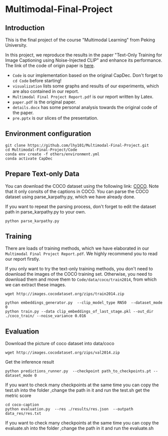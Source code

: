 # Multimodal-Final-Project


## Introduction

This is the final project of the course "Multimodal Learning" from Peking University.

In this project, we reproduce the results in the paper "Text-Only Training for Image Captioning using Noise-Injected CLIP" and enhance its performance.
The link of the code of origin paper is [here](https://github.com/DavidHuji/CapDec).

- `Code` is our implementation based on the original CapDec. Don't forget to `cd Code` before starting!
- `visualization` lists some graphs and results of our experiments, which are also contained in our report.
- `Multimodal Final Project Report.pdf` is our report written by Latex.
- `paper.pdf` is the original paper.
- `details.docx` has some personal analysis towards the original code of the paper.
- `pre.pptx` is our slices of the presentation.

## Environment configuration
```
git clone https://github.com/lhy101/Multimodal-Final-Project.git 
cd Multimodal-Final-Project/Code
conda env create -f others/environment.yml
conda activate CapDec
```

## Prepare Text-only Data

You can download the COCO dataset using the following link: [COCO](https://www.kaggle.com/datasets/shtvkumar/karpathy-splits). Note that it only consits of the captions in COCO. You can parse the COCO dataset using parse_karpathy.py, which we have already done.

If you want to repeat the parsing process, don't forget to edit the dataset path in parse_karpathy.py to your own. 
```
python parse_karpathy.py
```

## Training

There are loads of training methods, which we have elaborated in our `Multimodal Final Project Report.pdf`. We highly recommend you to read our report firstly.

If you only want to try the text-only training methods, you don't need to download the images of the COCO training set. Otherwise, you need to download them and move them to `Code/data/coco/train2014`, from which we can extract these images.
```
wget http://images.cocodataset.org/zips/train2014.zip
```



```
python embeddings_generator.py  --clip_model_type RN50  --dataset_mode 0
python train.py --data clip_embeddings_of_last_stage.pkl --out_dir ./coco_train/ --noise_variance 0.016
```
## Evaluation

Download the picture of coco dataset into data/coco
```
wget http://images.cocodataset.org/zips/val2014.zip
```
Get the inference result
```
python predictions_runner.py  --checkpoint path_to_checkpoints.pt --dataset_mode 0
```
If you want to check many checkpoints at the same time you can copy the test.sh into the folder ,change the path in it and run the test.sh
get the metric score
```
cd coco-caption
python evaluation.py  --res ./results/res.json  --outpath data_res/res.txt
```
If you want to check many checkpoints at the same time you can copy the evaluate.sh into the folder ,change the path in it and run the evaluate.sh
